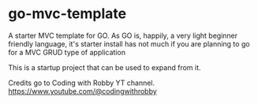 # go-mvc-template
A starter MVC template for GO.
As GO is, happily, a very light beginner friendly language, it's starter install
has not much if you are planning to go for a MVC GRUD type of application

This is a startup project that can be used to expand from it.

Credits go to Coding with Robby YT channel.
https://www.youtube.com/@codingwithrobby
